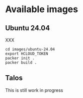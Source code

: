 # Available images

## Ubuntu 24.04

XXX

```shell
cd images/ubuntu-24.04
export HCLOUD_TOKEN
packer init .
packer build .
```

## Talos

This is still work in progress
